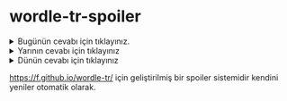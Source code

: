 # wordle-tr-spoiler

<details>
  <summary>Bugünün cevabı için tıklayınız.</summary>
  <br>
    <b> arife </b>
</details>

<details>
  <summary>Yarının cevabı için tıklayınız</summary>
  <br>
   <b> böcek </b>
</details>

<details>
  <summary>Dünün cevabı için tıklayınız </summary>
  <br>
  <b> karar </b>
</details>

https://f.github.io/wordle-tr/ için geliştirilmiş bir spoiler sistemidir kendini yeniler otomatik olarak.

